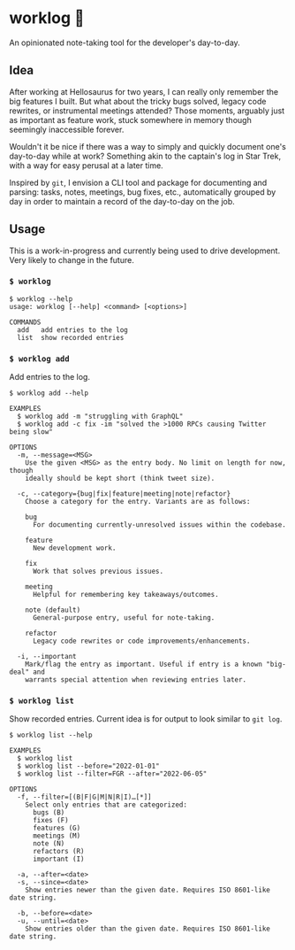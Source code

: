 # worklog 📝

An opinionated note-taking tool for the developer's day-to-day.

## Idea

After working at Hellosaurus for two years, I can really only remember the big features I built. But what about the tricky bugs solved, legacy code rewrites, or instrumental meetings attended? Those moments, arguably just as important as feature work, stuck somewhere in memory though seemingly inaccessible forever.

Wouldn't it be nice if there was a way to simply and quickly document one's day-to-day while at work? Something akin to the captain's log in Star Trek, with a way for easy perusal at a later time.

Inspired by `git`, I envision a CLI tool and package for documenting and parsing: tasks, notes, meetings, bug fixes, etc., automatically grouped by day in order to maintain a record of the day-to-day on the job.

## Usage

This is a work-in-progress and currently being used to drive development. Very likely to change in the future.

### `$ worklog`

```console
$ worklog --help
usage: worklog [--help] <command> [<options>]

COMMANDS
  add   add entries to the log
  list  show recorded entries
```

### `$ worklog add`

Add entries to the log.

```console
$ worklog add --help

EXAMPLES
  $ worklog add -m "struggling with GraphQL"
  $ worklog add -c fix -im "solved the >1000 RPCs causing Twitter being slow"

OPTIONS
  -m, --message=<MSG>
    Use the given <MSG> as the entry body. No limit on length for now, though
    ideally should be kept short (think tweet size).

  -c, --category={bug|fix|feature|meeting|note|refactor}
    Choose a category for the entry. Variants are as follows:

    bug
      For documenting currently-unresolved issues within the codebase.

    feature
      New development work.

    fix
      Work that solves previous issues.

    meeting
      Helpful for remembering key takeaways/outcomes.

    note (default)
      General-purpose entry, useful for note-taking.

    refactor
      Legacy code rewrites or code improvements/enhancements.

  -i, --important
    Mark/flag the entry as important. Useful if entry is a known "big-deal" and
    warrants special attention when reviewing entries later.
```

### `$ worklog list`

Show recorded entries. Current idea is for output to look similar to `git log`.

```console
$ worklog list --help

EXAMPLES
  $ worklog list
  $ worklog list --before="2022-01-01"
  $ worklog list --filter=FGR --after="2022-06-05"

OPTIONS
  -f, --filter=[(B|F|G|M|N|R|I)…[*]]
    Select only entries that are categorized:
      bugs (B)
      fixes (F)
      features (G)
      meetings (M)
      note (N)
      refactors (R)
      important (I)

  -a, --after=<date>
  -s, --since=<date>
    Show entries newer than the given date. Requires ISO 8601-like date string.

  -b, --before=<date>
  -u, --until=<date>
    Show entries older than the given date. Requires ISO 8601-like date string.
```
